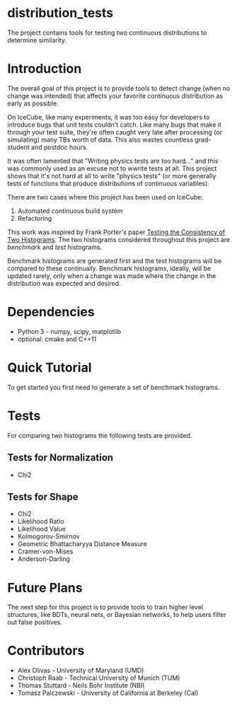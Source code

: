 # distribution_tests
The project contains tools for testing two continuous distributions to determine
similarity.

# Introduction

The overall goal of this project is to provide tools to detect change (when no
change was intended) that affects your favorite continuous distribution as early
as possible.

On IceCube, like many experiments, it was too easy for developers to introduce
bugs that unit tests couldn't catch.  Like many bugs that make it through your
test suite, they're often caught very late after processing (or simulating)
many TBs worth of data.  This also wastes countless grad-student and postdoc
hours.

It was often lamented that "Writing physics tests are too hard..." and this was
commonly used as an excuse not to wwrite tests at all.  This project shows
that it's not hard at all to write "physics tests" (or more generally tests of
functions that produce distributions of continuous variables).

There are two cases where this project has been used on IceCube:
1. Automated continuous build system
2. Refactoring

This work was inspired by Frank Porter's paper [Testing the Consistency of
Two Histograms](https://arxiv.org/abs/0804.0380).  The two histograms
considered throughout this project are *benchmark* and *test* histograms.

Benchmark histograms are generated first and the test histograms will be
compared to these continually.  Benchmark histograms, ideally, will be
updated rarely, only when a change was made where the change in the
distribution was expected and desired.

# Dependencies

* Python 3 - numpy, scipy, matplotlib
* optional: cmake and C++11

# Quick Tutorial

To get started you first need to generate a set of benchmark histograms.

# Tests

For comparing two histograms the following tests are provided.

## Tests for Normalization

* Chi2

## Tests for Shape

* Chi2 
* Likelihood Ratio
* Likelihood Value
* Kolmogorov-Smirnov
* Geometric Bhattacharyya Distance Measure
* Cramer-von-Mises
* Anderson-Darling

# Future Plans
The next step for this project is to provide tools to train higher level
structures, like BDTs, neural nets, or Bayesian networks, to help users
filter out false positives.

# Contributors
* Alex Olivas - University of Maryland (UMD)
* Christoph Raab - Technical University of Munich (TUM)
* Thomas Stuttard - Neils Bohr Institute (NBI)
* Tomasz Palczewski - University of California at Berkeley (Cal)